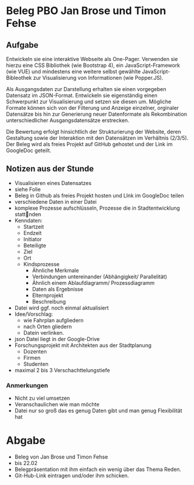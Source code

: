 # Beleg PBO Jan Brose und Timon Fehse

## Aufgabe
Entwickeln sie eine interaktive Webseite als One-Pager. Verwenden sie hierzu eine CSS Bibliothek (wie Bootstrap 4), ein JavaScript-Framework (wie VUE) und mindestens eine weitere selbst gewählte JavaScript-Bibleothek zur Visualisierung von Informationen (wie Popper.JS).

Als Ausgangsdaten zur Darstellung erhalten sie einen vorgegeben Datensatz im JSON-Format. Entwickeln sie eigenständig einen Schwerpunkt zur Visualisierung und setzen sie diesen um. Mögliche Formate können sich von der Filterung und Anzeige einzelner, orginaler Datensätze bis hin zur Generierung neuer Datenformate als Rekombination unterschiedlicher Ausgangsdatensätze erstrecken.

Die Bewertung erfolgt hinsichtlich der Strukturierung der Website, deren Gestaltung sowie der Interaktion mit den Datensätzen im Verhältnis (2/3/5). Der Beleg wird als freies Projekt auf GitHub gehostet und der Link im GoogleDoc geteilt.


## Notizen aus der Stunde
* Visualisieren eines Datensatzes
* siehe Folie
* Beleg in Github als freies Projekt hosten und LInk im GoogleDoc teilen
* verschiedene Daten in einer Datei
* komplexe Prozesse aufschlüsseln, Prozesse die in Stadtentwicklung stattnden
* Kenndaten:
    * Startzeit
    * Endzeit
    * Initiator
    * Beteiligte
    * Ziel
    * Ort
    * Kindsprozesse
        * Ähnliche Merkmale
        * Verbindungen untereinander (Abhängigkeit/ Parallelität)
        * Ähnlich einem Ablaufdiagramm/ Prozessdiagramm
        * Daten als Ergebnisse
        * Elternprojekt
        * Beschreibung
* Datei wird ggf. noch einmal aktualisiert
* Idee/Vorschlag:
    * wie Fahrplan aufgliedern
    * nach Orten gliedern
    * Datein verlinken.
* json Datei liegt in der Google-Drive
* Forschungsprojekt mit Architekten aus der Stadtplanung
    * Dozenten
    * Firmen
    * Studenten
* maximal 2 bis 3 Verschachttelungstiefe

### Anmerkungen
* Nicht zu viel umsetzen
* Veranschaulichen wie man möchte
* Datei nur so groß das es genug Daten gibt und man genug Flexibilität hat

# Abgabe
* Beleg von Jan Brose und Timon Fehse
* bis 22.02
* Belegpräsentation mit ihm einfach ein wenig über das Thema Reden.
* Git-Hub-Link eintragen und/oder ihm schicken.